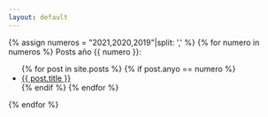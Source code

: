 ```yaml
---
layout: default
---
```

{% assign numeros = "2021,2020,2019"|split: ',' %}
{% for numero in numeros %} 
  Posts año {{ numero }}:
  <ul>
  {% for post in site.posts %}
    {% if post.anyo == numero %}
      <li><a href="{{ post.url }}">{{ post.title }}</a></li>
    {% endif %}
  {% endfor %}
  </ul>
{% endfor %}


